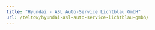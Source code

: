 ```yaml
---
title: "Hyundai - ASL Auto-Service Lichtblau GmbH"
url: /teltow/hyundai-asl-auto-service-lichtblau-gmbh/
---
```

